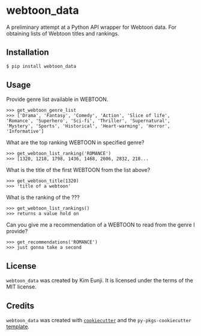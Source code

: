 # webtoon_data

A preliminary attempt at a Python API wrapper for Webtoon data. For obtaining lists of Webtoon titles and rankings.

## Installation

```bash
$ pip install webtoon_data
```

## Usage

Provide genre list available in WEBTOON.

```
>>> get_webtoon_genre_list
>>> ['Drama', 'Fantasy', 'Comedy', 'Action', 'Slice of life', 'Romance', 'Superhero', 'Sci-fi', 'Thriller', 'Supernatural', 'Mystery', 'Sports', 'Historical', 'Heart-warming', 'Horror', 'Informative']
```

What are the top ranking WEBTOON in specified genre?

```
>>> get_webtoon_list_ranking('ROMANCE')
>>> [1320, 1218, 1798, 1436, 1468, 2606, 2832, 218...
```

What is the title of the first WEBTOON from the list above?

```
>>> get_webtoon_title(1320)
>>> 'title of a webtoon'
```

What is the ranking of the ???

```
>>> get_webtoon_list_rankings()
>>> returns a value hold on
```

Can you give me a recommendation of a WEBTOON to read from the genre I provide?

```
>>> get_recommendations('ROMANCE')
>>> just gonna take a second
```


## License

`webtoon_data` was created by Kim Eunji. It is licensed under the terms of the MIT license.

## Credits

`webtoon_data` was created with [`cookiecutter`](https://cookiecutter.readthedocs.io/en/latest/) and the `py-pkgs-cookiecutter` [template](https://github.com/py-pkgs/py-pkgs-cookiecutter).
